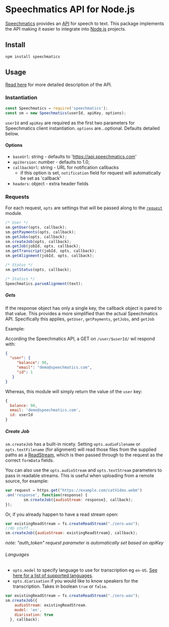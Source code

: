 # Speechmatics API for Node.js

[Speechmatics](https://speechmatics.com) provides an [API](https://speechmatics.com/api-details) for speech to text. This package implements the API making it easier to integrate into [Node.js](https://nodejs.org) projects.

## Install

```
npm install speechmatics
```

## Usage

[Read here](https://speechmatics.com/api-details) for more detailed description of the API.

### Instantiation

```js
const Speechmatics = require('speechmatics');
const sm = new Speechmatics(userId, apiKey, options);
```

`userId` and `apiKey` are required as the first two parameters for Speechmatics client instantiation. `options` are...optional. Defaults detailed below.

#### Options

- `baseUrl`: string - defaults to 'https://api.speechmatics.com'
- `apiVersion`: number - defaults to 1.0;
- `callbackUrl`: string - URL for notification callbacks
  - if this option is set, `notification` field for request will automatically be set as 'callback'
- `headers`: object - extra header fields

### Requests

For each request, `opts` are settings that will be passed along to the [`request`](https://github.com/request/request) module.

```js
/* User */
sm.getUser(opts, callback);
sm.getPayments(opts, callback);
sm.getJobs(opts, callback);
sm.createJob(opts, callback);
sm.getJob(jobId, opts, callback);
sm.getTranscript(jobId, opts, callback);
sm.getAlignment(jobId, opts, callback);

/* Status */
sm.getStatus(opts, callback);

/* Statics */
Speechmatics.parseAlignment(text);
```
##### Gets

If the response object has only a single key, the callback object is pared to that value. This provides a more simplified than the actual Speechmatics API. Specifically this applies, `getUser`, `getPayments`, `getJobs`, and `getJob`

Example:

According the Speechmatics API, a GET on `/user/$userId/` wil respond with:

```json
{
  "user": {
     "balance": 90,
     "email": "demo@speechmatics.com",
     "id": 1
   }
}
```

Whereas, this module will simply return the value of the `user` key:

```js
{
  balance: 90,
  email: 'demo@speechmatics.com',
  id: userId
}
```

##### Create Job

`sm.createJob` has a built-in nicety. Setting `opts.audioFilename` or `opts.textFilename` (for alignment) will read those files from the supplied paths as a [ReadStream](https://nodejs.org/api/fs.html#fs_class_fs_readstream), which is then passed through to the request as the correct `formData` fields.




You can also use the `opts.audioStream` and `opts.textStream` parameters to pass in readable streams. This is useful when uploading from a remote source, for example:
```js
var request = https.get("https://example.com/catVideo.webm")
.on('response', function(response) {
		sm.createJob({audioStream: response}, callback);
});
```
Or, if you already happen to have a read stream open:
```js
var existingReadStream = fs.createReadStream("./zero.wav");
//do stuff...
sm.createJob({audioStream: existingReadStream}, callback);
```

*note: "auth_token" request parameter is automatically set based on apiKey*

###### Languages

- `opts.model` to specify language to use for transcription eg `en-US`. [See here for a list of supported languages](https://github.com/pietrop/Create-html-elements-for-speechmatics-languages/blob/master/languages.json).
- `opts.diarisation` if you would like to know speakers for the transcription. Takes in boolean `true` or `false`.


```js
var existingReadStream = fs.createReadStream("./zero.wav");
sm.createJob({
    audioStream: existingReadStream.
    model: 'en',
    diarisation: true
  }, callback);
```



